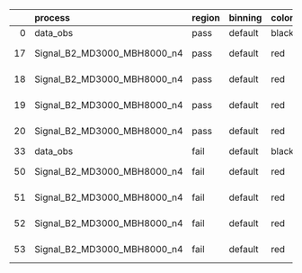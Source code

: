 |    | process                     | region   | binning   | color   | process_type   |   scale | variation   | source_filename                                                      | source_histname    | alias                       | title     |   combine_idx |     lnN |   shapes | syst_type   | direction   | variation_alias   |
|---:|:----------------------------|:---------|:----------|:--------|:---------------|--------:|:------------|:---------------------------------------------------------------------|:-------------------|:----------------------------|:----------|--------------:|--------:|---------:|:------------|:------------|:------------------|
|  0 | data_obs                    | pass     | default   | black   | DATA           |       1 | nominal     | ./histograms_for_2DAlphabet_v18//BH_Data.root                        | hpass              | Data                        | Data      |           nan | nan     |      nan | nan         | nan         | nan               |
| 17 | Signal_B2_MD3000_MBH8000_n4 | pass     | default   | red     | SIGNAL         |       1 | lumi        | ./histograms_for_2DAlphabet_v18//BH_Signal_B2_MD3000_MBH8000_n4.root | hpass              | Signal_B2_MD3000_MBH8000_n4 | BH signal |           nan |   1.016 |      nan | lnN         | nan         | nan               |
| 18 | Signal_B2_MD3000_MBH8000_n4 | pass     | default   | red     | SIGNAL         |       1 | SVM         | ./histograms_for_2DAlphabet_v18//BH_Signal_B2_MD3000_MBH8000_n4.root | hpass_SVMsyst_up   | Signal_B2_MD3000_MBH8000_n4 | BH signal |           nan | nan     |        1 | shapes      | Up          | SVMsyst           |
| 19 | Signal_B2_MD3000_MBH8000_n4 | pass     | default   | red     | SIGNAL         |       1 | SVM         | ./histograms_for_2DAlphabet_v18//BH_Signal_B2_MD3000_MBH8000_n4.root | hpass_SVMsyst_down | Signal_B2_MD3000_MBH8000_n4 | BH signal |           nan | nan     |        1 | shapes      | Down        | SVMsyst           |
| 20 | Signal_B2_MD3000_MBH8000_n4 | pass     | default   | red     | SIGNAL         |       1 | nominal     | ./histograms_for_2DAlphabet_v18//BH_Signal_B2_MD3000_MBH8000_n4.root | hpass              | Signal_B2_MD3000_MBH8000_n4 | BH signal |           nan | nan     |      nan | nan         | nan         | nan               |
| 33 | data_obs                    | fail     | default   | black   | DATA           |       1 | nominal     | ./histograms_for_2DAlphabet_v18//BH_Data.root                        | hfail              | Data                        | Data      |           nan | nan     |      nan | nan         | nan         | nan               |
| 50 | Signal_B2_MD3000_MBH8000_n4 | fail     | default   | red     | SIGNAL         |       1 | lumi        | ./histograms_for_2DAlphabet_v18//BH_Signal_B2_MD3000_MBH8000_n4.root | hfail              | Signal_B2_MD3000_MBH8000_n4 | BH signal |           nan |   1.016 |      nan | lnN         | nan         | nan               |
| 51 | Signal_B2_MD3000_MBH8000_n4 | fail     | default   | red     | SIGNAL         |       1 | SVM         | ./histograms_for_2DAlphabet_v18//BH_Signal_B2_MD3000_MBH8000_n4.root | hfail_SVMsyst_up   | Signal_B2_MD3000_MBH8000_n4 | BH signal |           nan | nan     |        1 | shapes      | Up          | SVMsyst           |
| 52 | Signal_B2_MD3000_MBH8000_n4 | fail     | default   | red     | SIGNAL         |       1 | SVM         | ./histograms_for_2DAlphabet_v18//BH_Signal_B2_MD3000_MBH8000_n4.root | hfail_SVMsyst_down | Signal_B2_MD3000_MBH8000_n4 | BH signal |           nan | nan     |        1 | shapes      | Down        | SVMsyst           |
| 53 | Signal_B2_MD3000_MBH8000_n4 | fail     | default   | red     | SIGNAL         |       1 | nominal     | ./histograms_for_2DAlphabet_v18//BH_Signal_B2_MD3000_MBH8000_n4.root | hfail              | Signal_B2_MD3000_MBH8000_n4 | BH signal |           nan | nan     |      nan | nan         | nan         | nan               |